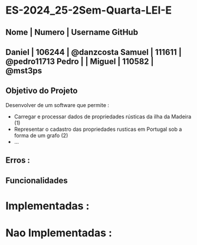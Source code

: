 # ES-2024_25-2Sem-Quarta-LEI-E

Nome   |      Numero      |   Username GitHub
---------------------------------------------
Daniel |      106244      |     @danzcosta
Samuel |      111611      |     @pedro11713
Pedro  |                  |
Miguel |      110582      |      @mst3ps
---------------------------------------------

## Objetivo do Projeto

Desenvolver de um software que permite :

- Carregar e processar dados de propriedades rústicas da ilha da Madeira (1)
- Representar o cadastro das propriedades rusticas em Portugal sob a forma de um grafo (2)
- ...


## Erros :


## Funcionalidades 

# Implementadas :

# Nao Implementadas :
